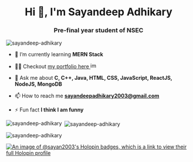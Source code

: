 <h1 align="center">Hi 👋, I'm Sayandeep Adhikary</h1>
<h3 align="center">Pre-final year student of NSEC</h3>

<p align="left"> <img src="https://komarev.com/ghpvc/?username=sayandeep-adhikary&label=Profile%20views&color=0e75b6&style=flat" alt="sayandeep-adhikary" /> </p>


- 🌱 I’m currently learning **MERN Stack**

- 👨‍💻 Checkout <a href="https://sayandeepadhikary.vercel.app/">my portfolio here <img src="https://github.com/user-attachments/assets/63232c02-d83c-4e7f-83a5-f463a8e32660" alt="image" width="16px"/></a>


- 💬 Ask me about **C, C++, Java, HTML, CSS, JavaScript, ReactJS, NodeJS, MongoDB**

- 📫 How to reach me **sayandeepadhikary2003@gmail.com**

- ⚡ Fun fact **I think I am funny**

<p><img align="left" src="https://github-readme-stats.vercel.app/api/top-langs?username=sayandeep-adhikary&show_icons=true&locale=en&layout=compact" alt="sayandeep-adhikary" /></p>

<p>&nbsp;<img align="center" src="https://github-readme-stats.vercel.app/api?username=sayandeep-adhikary&show_icons=true&locale=en" alt="sayandeep-adhikary" /></p>

<p><img align="center" src="https://github-readme-streak-stats.herokuapp.com/?user=sayandeep-adhikary&" alt="sayandeep-adhikary" /></p>

<p><a href="https://holopin.io/@sayan2003"><img src="https://holopin.me/sayan2003" alt="An image of @sayan2003&#39;s Holopin badges, which is a link to view their full Holopin profile"></a></p>
